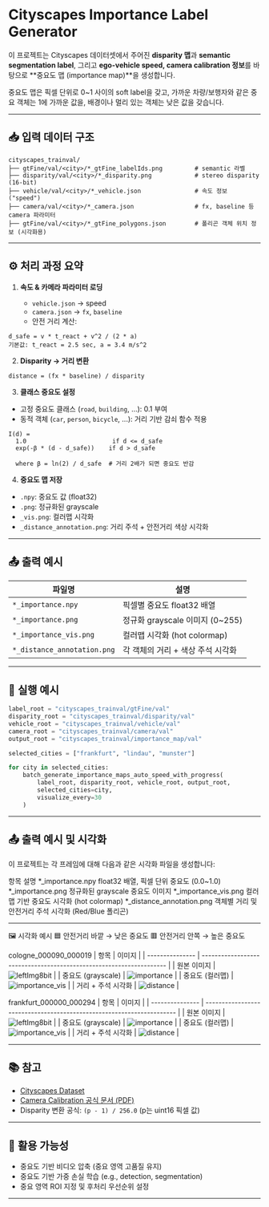 # Cityscapes Importance Label Generator

이 프로젝트는 Cityscapes 데이터셋에서 주어진 **disparity 맵**과 **semantic segmentation label**, 그리고 **ego-vehicle speed, camera calibration 정보**를 바탕으로 \*\*중요도 맵 (importance map)\*\*을 생성합니다.

중요도 맵은 픽셀 단위로 0\~1 사이의 soft label을 갖고, 가까운 차량/보행자와 같은 중요 객체는 1에 가까운 값을, 배경이나 멀리 있는 객체는 낮은 값을 갖습니다.

---

## 📥 입력 데이터 구조

```
cityscapes_trainval/
├── gtFine/val/<city>/*_gtFine_labelIds.png         # semantic 라벨
├── disparity/val/<city>/*_disparity.png            # stereo disparity (16-bit)
├── vehicle/val/<city>/*_vehicle.json               # 속도 정보 ("speed")
├── camera/val/<city>/*_camera.json                 # fx, baseline 등 camera 파라미터
├── gtFine/val/<city>/*_gtFine_polygons.json        # 폴리곤 객체 위치 정보 (시각화용)
```

---

## ⚙️ 처리 과정 요약

1. **속도 & 카메라 파라미터 로딩**

   * `vehicle.json` → speed
   * `camera.json` → `fx`, `baseline`
   * 안전 거리 계산:

```
d_safe = v * t_react + v^2 / (2 * a)
기본값: t_react = 2.5 sec, a = 3.4 m/s^2
```

2. **Disparity → 거리 변환**

```
distance = (fx * baseline) / disparity
```

3. **클래스 중요도 설정**

* 고정 중요도 클래스 (`road`, `building`, ...): 0.1 부여
* 동적 객체 (`car`, `person`, `bicycle`, ...): 거리 기반 감쇠 함수 적용

```
I(d) =
  1.0                        if d <= d_safe
  exp(-β * (d - d_safe))    if d > d_safe

  where β = ln(2) / d_safe  # 거리 2배가 되면 중요도 반감
```

4. **중요도 맵 저장**

* `.npy`: 중요도 값 (float32)
* `.png`: 정규화된 grayscale
* `_vis.png`: 컬러맵 시각화
* `_distance_annotation.png`: 거리 주석 + 안전거리 색상 시각화

---

## 📤 출력 예시

| 파일명                         | 설명                         |
| --------------------------- | -------------------------- |
| `*_importance.npy`          | 픽셀별 중요도 float32 배열         |
| `*_importance.png`          | 정규화 grayscale 이미지 (0\~255) |
| `*_importance_vis.png`      | 컬러맵 시각화 (hot colormap)     |
| `*_distance_annotation.png` | 각 객체의 거리 + 색상 주석 시각화       |

---

## 🏃 실행 예시

```python
label_root = "cityscapes_trainval/gtFine/val"
disparity_root = "cityscapes_trainval/disparity/val"
vehicle_root = "cityscapes_trainval/vehicle/val"
camera_root = "cityscapes_trainval/camera/val"
output_root = "cityscapes_trainval/importance_map/val"

selected_cities = ["frankfurt", "lindau", "munster"]

for city in selected_cities:
    batch_generate_importance_maps_auto_speed_with_progress(
        label_root, disparity_root, vehicle_root, output_root,
        selected_cities=city,
        visualize_every=30
    )
```

---

## 📤 출력 예시 및 시각화
이 프로젝트는 각 프레임에 대해 다음과 같은 시각화 파일을 생성합니다:

항목	설명
*_importance.npy	float32 배열, 픽셀 단위 중요도 (0.0~1.0)
*_importance.png	정규화된 grayscale 중요도 이미지
*_importance_vis.png	컬러맵 기반 중요도 시각화 (hot colormap)
*_distance_annotation.png	객체별 거리 및 안전거리 주석 시각화 (Red/Blue 폴리곤)

---

🖼️ 시각화 예시
🟦 안전거리 바깥 → 낮은 중요도
🟥 안전거리 안쪽 → 높은 중요도

cologne_000090_000019
| 항목              | 이미지                                                                 |
| --------------- | ------------------------------------------------------------------- |
| 원본 이미지          | ![leftImg8bit](assets/cologne_000090_000019_leftImg8bit.png)        |
| 중요도 (grayscale) | ![importance](assets/cologne_000090_000019_importance.png)          |
| 중요도 (컬러맵)       | ![importance\_vis](assets/cologne_000090_000019_importance_vis.png) |
| 거리 + 주석 시각화     | ![distance](assets/cologne_000090_000019_distance_annotation.png)   |

frankfurt_000000_000294
| 항목              | 이미지                                                                   |
| --------------- | --------------------------------------------------------------------- |
| 원본 이미지          | ![leftImg8bit](assets/frankfurt_000000_000294_leftImg8bit.png)        |
| 중요도 (grayscale) | ![importance](assets/frankfurt_000000_000294_importance.png)          |
| 중요도 (컬러맵)       | ![importance\_vis](assets/frankfurt_000000_000294_importance_vis.png) |
| 거리 + 주석 시각화     | ![distance](assets/frankfurt_000000_000294_distance_annotation.png)   |

---

## 📚 참고

* [Cityscapes Dataset](https://www.cityscapes-dataset.com/)
* [Camera Calibration 공식 문서 (PDF)](https://github.com/mcordts/cityscapesScripts/blob/master/docs/csCalibration.pdf)
* Disparity 변환 공식: `(p - 1) / 256.0` (p는 uint16 픽셀 값)

---

## 🎯 활용 가능성

* 중요도 기반 비디오 압축 (중요 영역 고품질 유지)
* 중요도 기반 가중 손실 학습 (e.g., detection, segmentation)
* 중요 영역 ROI 지정 및 후처리 우선순위 설정

---

